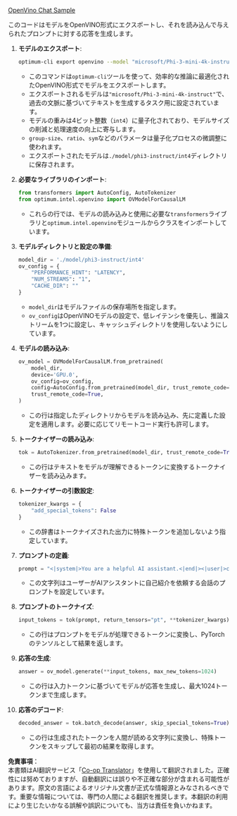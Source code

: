 <!--
CO_OP_TRANSLATOR_METADATA:
{
  "original_hash": "a2a54312eea82ac654fb0f6d39b1f772",
  "translation_date": "2025-07-16T23:02:34+00:00",
  "source_file": "md/02.Application/01.TextAndChat/Phi3/E2E_OpenVino_Chat.md",
  "language_code": "ja"
}
-->
[OpenVino Chat Sample](../../../../../../code/06.E2E/E2E_OpenVino_Chat_Phi3-instruct.ipynb)

このコードはモデルをOpenVINO形式にエクスポートし、それを読み込んで与えられたプロンプトに対する応答を生成します。

1. **モデルのエクスポート**:  
   ```bash
   optimum-cli export openvino --model "microsoft/Phi-3-mini-4k-instruct" --task text-generation-with-past --weight-format int4 --group-size 128 --ratio 0.6 --sym --trust-remote-code ./model/phi3-instruct/int4
   ```  
   - このコマンドは`optimum-cli`ツールを使って、効率的な推論に最適化されたOpenVINO形式でモデルをエクスポートします。  
   - エクスポートされるモデルは`"microsoft/Phi-3-mini-4k-instruct"`で、過去の文脈に基づいてテキストを生成するタスク用に設定されています。  
   - モデルの重みは4ビット整数（`int4`）に量子化されており、モデルサイズの削減と処理速度の向上に寄与します。  
   - `group-size`、`ratio`、`sym`などのパラメータは量子化プロセスの微調整に使われます。  
   - エクスポートされたモデルは`./model/phi3-instruct/int4`ディレクトリに保存されます。

2. **必要なライブラリのインポート**:  
   ```python
   from transformers import AutoConfig, AutoTokenizer
   from optimum.intel.openvino import OVModelForCausalLM
   ```  
   - これらの行では、モデルの読み込みと使用に必要な`transformers`ライブラリと`optimum.intel.openvino`モジュールからクラスをインポートしています。

3. **モデルディレクトリと設定の準備**:  
   ```python
   model_dir = './model/phi3-instruct/int4'
   ov_config = {
       "PERFORMANCE_HINT": "LATENCY",
       "NUM_STREAMS": "1",
       "CACHE_DIR": ""
   }
   ```  
   - `model_dir`はモデルファイルの保存場所を指定します。  
   - `ov_config`はOpenVINOモデルの設定で、低レイテンシを優先し、推論ストリームを1つに設定し、キャッシュディレクトリを使用しないようにしています。

4. **モデルの読み込み**:  
   ```python
   ov_model = OVModelForCausalLM.from_pretrained(
       model_dir,
       device='GPU.0',
       ov_config=ov_config,
       config=AutoConfig.from_pretrained(model_dir, trust_remote_code=True),
       trust_remote_code=True,
   )
   ```  
   - この行は指定したディレクトリからモデルを読み込み、先に定義した設定を適用します。必要に応じてリモートコード実行も許可します。

5. **トークナイザーの読み込み**:  
   ```python
   tok = AutoTokenizer.from_pretrained(model_dir, trust_remote_code=True)
   ```  
   - この行はテキストをモデルが理解できるトークンに変換するトークナイザーを読み込みます。

6. **トークナイザーの引数設定**:  
   ```python
   tokenizer_kwargs = {
       "add_special_tokens": False
   }
   ```  
   - この辞書はトークナイズされた出力に特殊トークンを追加しないよう指定しています。

7. **プロンプトの定義**:  
   ```python
   prompt = "<|system|>You are a helpful AI assistant.<|end|><|user|>can you introduce yourself?<|end|><|assistant|>"
   ```  
   - この文字列はユーザーがAIアシスタントに自己紹介を依頼する会話のプロンプトを設定しています。

8. **プロンプトのトークナイズ**:  
   ```python
   input_tokens = tok(prompt, return_tensors="pt", **tokenizer_kwargs)
   ```  
   - この行はプロンプトをモデルが処理できるトークンに変換し、PyTorchのテンソルとして結果を返します。

9. **応答の生成**:  
   ```python
   answer = ov_model.generate(**input_tokens, max_new_tokens=1024)
   ```  
   - この行は入力トークンに基づいてモデルが応答を生成し、最大1024トークンまで生成します。

10. **応答のデコード**:  
    ```python
    decoded_answer = tok.batch_decode(answer, skip_special_tokens=True)[0]
    ```  
    - この行は生成されたトークンを人間が読める文字列に変換し、特殊トークンをスキップして最初の結果を取得します。

**免責事項**：  
本書類はAI翻訳サービス「[Co-op Translator](https://github.com/Azure/co-op-translator)」を使用して翻訳されました。正確性には努めておりますが、自動翻訳には誤りや不正確な部分が含まれる可能性があります。原文の言語によるオリジナル文書が正式な情報源とみなされるべきです。重要な情報については、専門の人間による翻訳を推奨します。本翻訳の利用により生じたいかなる誤解や誤訳についても、当方は責任を負いかねます。